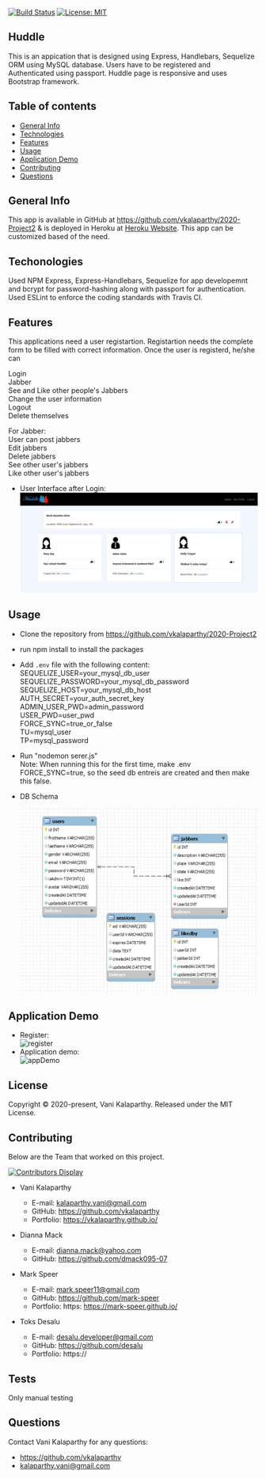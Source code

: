 [![Build Status](https://travis-ci.com/vkalaparthy/2020-Project2.svg?branch=master)](https://travis-ci.com/vkalaparthy/2020-Project2)
[![License: MIT](https://img.shields.io/badge/License-MIT-yellow.svg)](https://opensource.org/licenses/MIT)

## Huddle
This is an appication that is designed using Express, Handlebars, Sequelize ORM using MySQL database. Users have to be registered and Authenticated using passport. Huddle page is responsive and uses Bootstrap framework.
## Table of contents
* [General Info](#general-info)
* [Technologies](#technologies)
* [Features](#features)
* [Usage](#usage)
* [Application Demo](#application-demo)
* [Contributing](#contributing)
* [Questions](#questions)
## General Info 
This app is available in GitHub at https://github.com/vkalaparthy/2020-Project2  & is deployed in Heroku at [Heroku Website](https://project2-team8-dmtv.herokuapp.com/).  This app can be customized based of the need.
## Techonologies 
Used NPM Express, Express-Handlebars, Sequelize for app developemnt and bcrypt for password-hashing along with passport for authentication.  Used ESLint to enforce the coding standards with Travis CI.
## Features
This applications need a user registartion.  Registartion needs the complete form to be filled with correct information. Once the user is registerd, he/she can  

Login   
Jabber   
See and Like other people's Jabbers  
Change the user information   
Logout   
Delete themselves  

For Jabber:   
User can post jabbers  
Edit jabbers   
Delete jabbers  
See other user's jabbers  
Like other user's jabbers   
   
* User Interface after Login:  
![userInterface](./public/assets/readmeImg/P2-UI2.JPG)
## Usage
* Clone the repository from https://github.com/vkalaparthy/2020-Project2
* run npm install to install the packages
* Add `.env` file with the following content:  
SEQUELIZE_USER=your_mysql_db_user  
SEQUELIZE_PASSWORD=your_mysql_db_password  
SEQUELIZE_HOST=your_mysql_db_host  
AUTH_SECRET=your_auth_secret_key  
ADMIN_USER_PWD=admin_password  
USER_PWD=user_pwd  
FORCE_SYNC=true_or_false   
TU=mysql_user   
TP=mysql_password  
  
* Run "nodemon serer.js"  
   Note: When running this for the first time, make .env FORCE_SYNC=true, so the seed db entreis are created and then make this false.
  
* DB Schema  
  
  ![dbSchema](./public/assets/readmeImg/P2-DBschema.JPG)
   
  
    
## Application Demo
* Register:  
![register](./public/assets/readmeImg/Project2-Register.gif) 
* Application demo:  
![appDemo](./public/assets/readmeImg/Project2-Jabber-demo.gif)
## License
Copyright © 2020-present, Vani Kalaparthy. Released under the MIT License.  
## Contributing
Below are the Team that worked on this project. 

  [![Contributors Display](https://badges.pufler.dev/contributors/vkalaparthy/2020-Project2?size=50&padding=5&bots=true)](https://badges.pufler.dev)
   
* Vani Kalaparthy
  
   * E-mail: kalaparthy.vani@gmail.com
   * GitHub: https://github.com/vkalaparthy
   * Portfolio: https://vkalaparthy.github.io/
   
* Dianna Mack
  
   * E-mail: dianna.mack@yahoo.com
   * GitHub: https://github.com/dmack095-07
   
* Mark Speer
  
   * E-mail: mark.speer11@gmail.com
   * GitHub: https://github.com/mark-speer
   * Portfolio: https: https://mark-speer.github.io/

* Toks Desalu

   * E-mail: desalu.developer@gmail.com
   * GitHub: https://github.com/desalu
   * Portfolio: https://   
## Tests
Only manual testing
## Questions
 Contact Vani Kalaparthy for any questions:
 * https://github.com/vkalaparthy
 * kalaparthy.vani@gmail.com 
